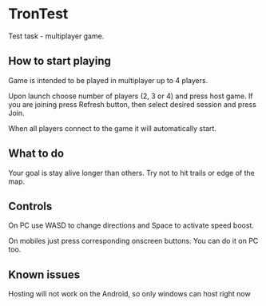 # TronTest
Test task - multiplayer game.

## How to start playing
Game is intended to be played in multiplayer up to 4 players.

Upon launch choose number of players (2, 3 or 4) and press host game. If you are joining press Refresh button, then select desired session and press Join.

When all players connect to the game it will automatically start.

## What to do
Your goal is stay alive longer than others. Try not to hit trails or edge of the map.

## Controls
On PC use WASD to change directions and Space to activate speed boost.

On mobiles just press corresponding onscreen buttons. You can do it on PC too.

## Known issues
Hosting will not work on the Android, so only windows can host right now
